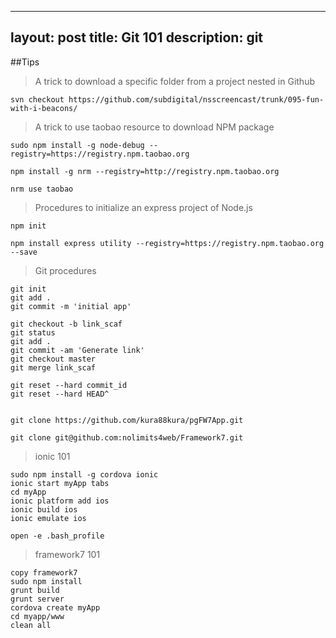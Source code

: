    ---
   layout: post
   title: Git 101
   description: git
   ---

##Tips
>A trick to download a specific folder from a project nested in Github

```unix
svn checkout https://github.com/subdigital/nsscreencast/trunk/095-fun-with-i-beacons/
```

>A trick to use taobao resource to download NPM package

```unix
sudo npm install -g node-debug --registry=https://registry.npm.taobao.org

npm install -g nrm --registry=http://registry.npm.taobao.org

nrm use taobao
```

>Procedures to initialize an express project of Node.js

```unix
npm init
```
```unix
npm install express utility --registry=https://registry.npm.taobao.org --save
```

>Git procedures

```unix
git init
git add .
git commit -m 'initial app'

git checkout -b link_scaf
git status
git add .
git commit -am 'Generate link'
git checkout master
git merge link_scaf

git reset --hard commit_id
git reset --hard HEAD^


git clone https://github.com/kura88kura/pgFW7App.git

git clone git@github.com:nolimits4web/Framework7.git
```

>ionic 101

```unix
sudo npm install -g cordova ionic
ionic start myApp tabs
cd myApp
ionic platform add ios
ionic build ios
ionic emulate ios

open -e .bash_profile
```

>framework7 101

```unix
copy framework7
sudo npm install
grunt build
grunt server
cordova create myApp
cd myapp/www
clean all
```

